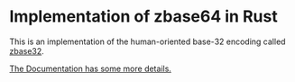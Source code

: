 # Implementation of zbase64 in Rust

This is an implementation of the human-oriented base-32 encoding called
[zbase32](https://philzimmermann.com/docs/human-oriented-base-32-encoding.txt).

[The Documentation has some more details.](https://docs.rs/zbase32)
